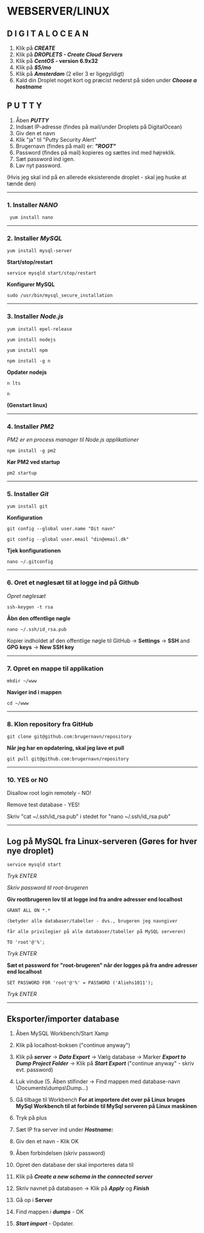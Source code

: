 # WEBSERVER/LINUX
 



## **D I G I T A L O C E A N**
1. Klik på **_CREATE_**
2. Klik på **_DROPLETS - Create Cloud Servers_**
3. Klik på **_CentOS_ - version 6.9x32**
4. Klik på **_$5/mo_**
5. Klik på **_Amsterdam_** (2 eller 3 er ligegyldigt)
6. Kald din Droplet noget kort og præcist nederst på siden under **_Choose a hostname_**


## **P U T T Y**
1. Åben **_PUTTY_**
2. Indsæt IP-adresse (findes på mail/under Droplets på DigitalOcean) 
3. Giv den et navn
4. Klik "ja" til "Putty Security Alert"
5. Brugernavn (findes på mail) er: **_"ROOT"_**
6. Password (findes på mail) kopieres og sættes ind med højreklik.
7. Sæt password ind igen.
8. Lav nyt password.

(Hvis jeg skal ind på en allerede eksisterende droplet - skal jeg huske at tænde den)

--- 

### 1. Installer **_NANO_**
```
 yum install nano
```
---

### 2. Installer **_MySQL_**
```
yum install mysql-server
```
**Start/stop/restart**
```
service mysqld start/stop/restart
```
**Konfigurer MySQL**
```
sudo /usr/bin/mysql_secure_installation
```
---

### 3. Installer **_Node.js_**
```
yum install epel-release
```
```
yum install nodejs
```
```
yum install npm
```
```
npm install -g n
```

**Opdater nodejs**
```
n lts
```
```
n
```
**(Genstart linux)**

---

### 4. Installer **_PM2_**
_PM2 er en process manager til Node.js applikationer_
```
npm install -g pm2
```
**Kør PM2 ved startup**
```
pm2 startup
```
---

### 5. Installer **_Git_**
```
yum install git
```

**Konfiguration**

```
git config --global user.name "Dit navn"
```
```
git config --global user.email "din@email.dk"
```
**Tjek konfigurationen**

```
nano ~/.gitconfig
```
---

### 6. Oret et nøglesæt til at logge ind på Github
_Opret nøglesæt_

```
ssh-keygen -t rsa
```

**Åbn den offentlige nøgle**

```
nano ~/.ssh/id_rsa.pub
```
Kopier indholdet af den offentlige nøgle til GitHub -> **Settings** -> **SSH** and **GPG keys** -> **New SSH key**

---

### 7. Opret en mappe til applikation

```
mkdir ~/www
```
**Naviger ind i mappen**

```
cd ~/www
```
---

### 8. Klon repository fra GitHub

```
git clone git@github.com:brugernavn/repository
```
**Når jeg har en opdatering, skal jeg lave et pull**

```
git pull git@github.com:brugernavn/repository
```
---

### 10. YES or NO
Disallow root login remotely - NO!

Remove test database - YES!

Skriv "cat ~/.ssh/id_rsa.pub" i stedet for "nano ~/.ssh/id_rsa.pub"

---

## **Log på MySQL fra Linux-serveren** (Gøres for hver nye droplet)

```
service mysqld start
``` 
_Tryk ENTER_

_Skriv password til root-brugeren_

**Giv rootbrugeren lov til at logge ind fra andre adresser end localhost**

```
GRANT ALL ON *.* 

(betyder alle databaser/tabeller - dvs., brugeren jeg navngiver 

får alle privilegier på alle databaser/tabeller på MySQL serveren) 

TO 'root'@'%';
```
_Tryk ENTER_

**Sæt et password for "root-brugeren" når der logges på fra andre adresser end localhost**
```
SET PASSWORD FOR 'root'@'%' = PASSWORD ('Aliehs1011');
```
_Tryk ENTER_

---

## **Eksporter/importer database**

1. Åben MySQL Workbench/Start Xamp
2. Klik på localhost-boksen ("continue anyway")
3. Klik på **_server_** -> **_Data Export_** -> Vælg database -> Marker **_Export to Dump Project Folder_** -> Klik på **_Start Export_** ("continue anyway" - skriv evt. password)

4. Luk vindue
(5. Åben stifinder -> Find mappen med database-navn \Documents\dumps\Dump...)
6. Gå tilbage til Workbench
**For at importere det over på Linux bruges MySql Workbench til at forbinde til MySql serveren på Linux maskinen**
7. Tryk på plus
8. Sæt IP fra server ind under **_Hostname:_**
9. Giv den et navn - Klik OK
10. Åben forbindelsen (skriv password)
11. Opret den database der skal importeres data til 
12. Klik på **_Create a new schema in the connected server_**
13. Skriv navnet på databasen -> Klik på **_Apply_** og **_Finish_**
14. Gå op i **__Server__**
15. Find mappen i **_dumps_** - OK
16. **_Start import_** - Opdater.




